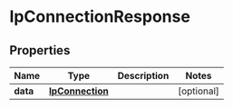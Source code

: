 

# IpConnectionResponse


## Properties

| Name | Type | Description | Notes |
|------------ | ------------- | ------------- | -------------|
|**data** | [**IpConnection**](IpConnection.md) |  |  [optional] |




